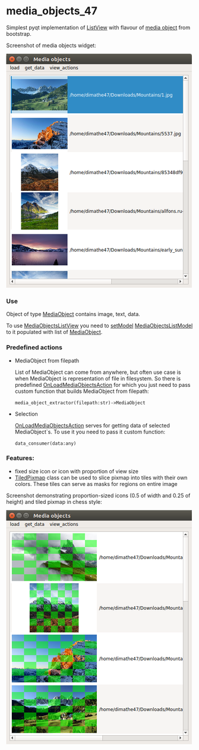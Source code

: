 # media_objects_47

Simplest pyqt implementation of [ListView](http://doc.qt.io/qt-5/qlistview.html) with flavour of [media object](https://getbootstrap.com/docs/4.0/layout/media-object)
from bootstrap.

Screenshot of media objects widget:

![screenshot](/media_objects_screen.png)

### Use
Object of type [MediaObject](https://github.com/DIMAthe47/media_objects_47/blob/master/media_object.py) contains image, text, data.

To use [MediaObjectsListView](https://github.com/DIMAthe47/media_objects_47/blob/master/media_object_list_view.py) you need to 
[setModel](http://doc.qt.io/qt-5/qabstractitemview.html#setModel) [MediaObjectsListModel](https://github.com/DIMAthe47/media_objects_47/blob/master/media_object_list_model.py)
to it populated with list of
[MediaObject](https://github.com/DIMAthe47/media_objects_47/blob/master/media_object.py).


### Predefined actions
- MediaObject from filepath

  List of MediaObject can come from anywhere, but often
  use case is when MediaObject is representation of file in filesystem. So there is predefined [OnLoadMediaObjectsAction](https://github.com/DIMAthe47/media_objects_47/blob/master/media_object_action.py)
  for which you just need to pass custom function that builds MediaObject from filepath:
  ```
  media_object_extractor(filepath:str)->MediaObject
  ```
- Selection

  [OnLoadMediaObjectsAction](https://github.com/DIMAthe47/media_objects_47/blob/master/media_object_action.py) serves for getting data
  of selected MediaObject`s.
  To use it you need to pass it custom function:
  ```
  data_consumer(data:any)
  ```

### Features:
- fixed size icon or icon with proportion of view size
- [TiledPixmap](https://github.com/DIMAthe47/media_objects_47/blob/master/tiled_pixmap.py) class can be used to slice
  pixmap into tiles with their own colors. These tiles can serve as masks for regions on entire image

Screenshot demonstrating proportion-sized icons (0.5 of width and 0.25 of height) and tiled pixmap in chess style:

![screenshot](/tiled_pixmap_screenshot.png)
